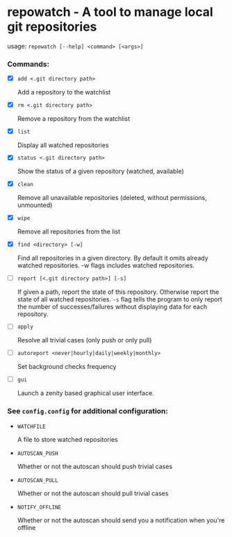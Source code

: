 # repowatch - A tool to manage local git repositories

usage: `repowatch [--help] <command> [<args>]`

### Commands:
- [x] `add <.git directory path>` 
    
    Add a repository to the watchlist
- [x] `rm <.git directory path>`

    Remove a repository from the watchlist
- [x] `list`

    Display all watched repositories
- [x] `status <.git directory path>`

    Show the status of a given repository (watched, available)
- [x] `clean`

    Remove all unavailable repositories (deleted, without permissions, unmounted)
- [x] `wipe`

    Remove all repositories from the list
- [x] `find <directory> [-w]`

    Find all repositories in a given directory. By default it omits already watched repositories. -w flags includes watched repositories.
- [ ] `report [<.git directory path>] [-s]`

    If given a path, report the state of this repository. Otherwise report the state of all watched repositories. `-s` flag tells the program to only report the number of successes/failures without displaying data for each repository.
- [ ] `apply`

    Resolve all trivial cases (only push or only pull)
- [ ] `autoreport <never|hourly|daily|weekly|monthly>`

    Set background checks frequency
- [ ] `gui`

    Launch a zenity based graphical user interface.

### See `config.config` for additional configuration:
* `WATCHFILE`

    A file to store watched repositories
* `AUTOSCAN_PUSH`

    Whether or not the autoscan should push trivial cases 
* `AUTOSCAN_PULL`

    Whether or not the autoscan should pull trivial cases 
* `NOTIFY_OFFLINE`

    Whether or not the autoscan should send you a notification when you're offline